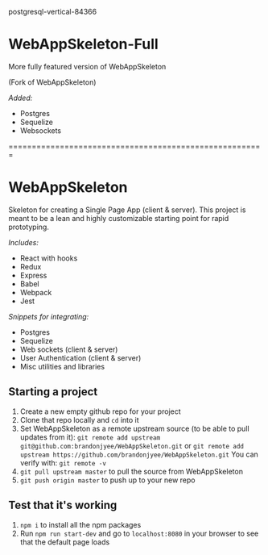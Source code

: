 postgresql-vertical-84366

# WebAppSkeleton-Full
More fully featured version of WebAppSkeleton

(Fork of WebAppSkeleton)

*Added:*
* Postgres
* Sequelize
* Websockets

=======================================================

# WebAppSkeleton
Skeleton for creating a Single Page App (client & server). This project is meant to be a lean and highly customizable starting point for rapid prototyping.

*Includes:*
* React with hooks
* Redux
* Express
* Babel
* Webpack
* Jest

*Snippets for integrating:*
* Postgres
* Sequelize
* Web sockets (client & server)
* User Authentication (client & server)
* Misc utilities and libraries

## Starting a project

1. Create a new empty github repo for your project
2. Clone that repo locally and `cd` into it
3. Set WebAppSkeleton as a remote upstream source (to be able to pull updates from it):
`git remote add upstream git@github.com:brandonjyee/WebAppSkeleton.git`
or `git remote add upstream https://github.com/brandonjyee/WebAppSkeleton.git`
You can verify with: `git remote -v`
4. `git pull upstream master` to pull the source from WebAppSkeleton
5. `git push origin master` to push up to your new repo

## Test that it's working

1. `npm i` to install all the npm packages
2. Run `npm run start-dev` and go to `localhost:8080` in your browser to see that the default page loads
